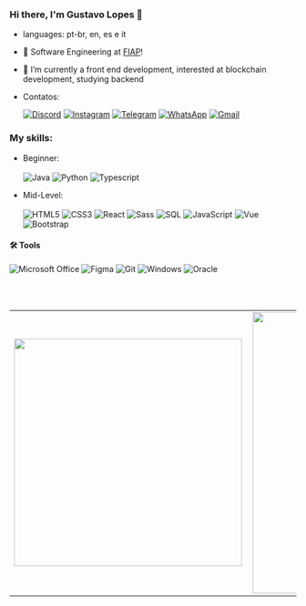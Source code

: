### Hi there, I'm Gustavo Lopes 👋
<p align="left"> 

- languages: pt-br, en, es e it  
- 🔭 Software Engineering at [FIAP][fiap]!
- 🌱 I’m currently a front end development, interested at blockchain development, studying backend

- Contatos:

  [![Discord](https://img.shields.io/badge/Discord-7289DA?style=for-the-badge&logo=discord&logoColor=white)](https://discord.com/channels/@zzhyyy/)
  [![Instagram](https://img.shields.io/badge/-Instagram-%23E4405F?style=for-the-badge&logo=instagram&logoColor=white)](https://www.instagram.com/gus_flopes/)
  [![Telegram](https://img.shields.io/badge/Telegram-000?style=for-the-badge&logo=telegram&logoColor=2CA5E0)](https://t.me/[lopes_zhy)
  [![WhatsApp](https://img.shields.io/badge/WhatsApp-25D366?style=for-the-badge&logo=whatsapp&logoColor=white)](https://wa.me/+5511962537125)
  [![Gmail](https://img.shields.io/badge/Gmail-333333?style=for-the-badge&logo=gmail&logoColor=red)](mailto:gusflopes0209@gmail.com)
  

### My skills:
  - Beginner: <br/><br/>
    ![Java](https://img.shields.io/badge/java-%23ED8B00.svg?style=for-the-badge&logo=openjdk&logoColor=white)
    ![Python](https://img.shields.io/badge/python-3670A0?style=for-the-badge&logo=python&logoColor=ffdd54)
    ![Typescript](https://shields.io/badge/TypeScript-3178C6?logo=TypeScript&logoColor=FFF&style=for-the-badge)
    
  
  - Mid-Level:<br/><br/>
    ![HTML5](https://img.shields.io/badge/HTML5-E34F26?style=for-the-badge&logo=html5&logoColor=white) 
    ![CSS3](https://img.shields.io/badge/CSS3-1572B6?style=for-the-badge&logo=css3&logoColor=white)
    ![React](https://img.shields.io/badge/React-20232A?style=for-the-badge&logo=react&logoColor=61DAFB) 
    ![Sass](https://img.shields.io/badge/Sass-000?style=for-the-badge&logo=sass)
    ![SQL](https://img.shields.io/badge/-SQL-000?&logo=MySQL&logoColor=4479A1&style=for-the-badge)
    ![JavaScript](https://img.shields.io/badge/JavaScript-F7DF1E?style=for-the-badge&logo=javascript&logoColor=black) 
    ![Vue](https://img.shields.io/badge/vuejs-%2335495e.svg?style=for-the-badge&logo=vuedotjs&logoColor=%234FC08D)
    ![Bootstrap](https://img.shields.io/badge/-boostrap-000000?style=for-the-badge&logo=bootstrap&labelColor=000000)


#### 🛠 Tools
![Microsoft Office](https://img.shields.io/badge/-Microsoft_Office-dc5400?&style=for-the-badge&logoColor=white&logo=microsoft-office) 
![Figma](https://img.shields.io/badge/Figma-696969?style=for-the-badge&logo=figma&logoColor=figma)
![Git](https://img.shields.io/badge/GIT-E44C30?style=for-the-badge&logo=git&logoColor=white)
![Windows](https://img.shields.io/badge/Windows-000?style=for-the-badge&logo=windows&logoColor=2CA5E0)
![Oracle](https://img.shields.io/badge/Oracle-F80000?style=for-the-badge&logo=Oracle&logoColor=white)



<br />
<br />

<center>
  <table>
    <tr>
        <td><img width="400px" align="left" src="https://github-readme-stats.vercel.app/api/top-langs/?username=zzhyyy-dev&theme=tokyonight&hide=html&layout=compact&count_private=true" /></td>
        <td><img width="495px" align="left" src="https://github-readme-stats.vercel.app/api?username=zzhyyy-dev&theme=tokyonight&show_icons=true&count_private=true" /></td>
    </tr>   
  </table>
</center>

[fiap]: https://www.fiap.com.br
